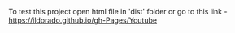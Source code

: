 To test this project open html file in 'dist' folder or go to this link - https://ildorado.github.io/gh-Pages/Youtube
